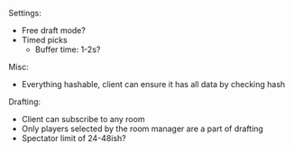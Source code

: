 Settings:
- Free draft mode?
- Timed picks
    - Buffer time: 1-2s?

Misc:
- Everything hashable, client can ensure it has all data by checking hash

Drafting:
- Client can subscribe to any room
- Only players selected by the room manager are a part of drafting
- Spectator limit of 24-48ish?
